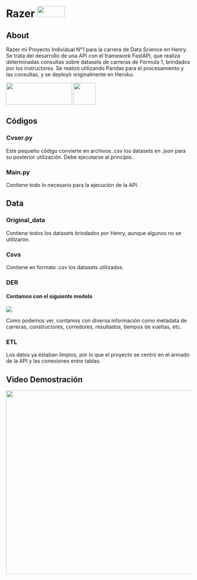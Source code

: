 # Razer <img src='https://user-images.githubusercontent.com/103452945/235469235-3c78abd3-dfd3-4755-bcc2-192b8fdfe4b9.png' width='75' height='30'>

## About 

Razer mi Proyecto Individual N°1 para la carrera de Data Science en Henry. Se trata del desarrollo de una API con el framework FastAPI, que realiza determinadas consultas sobre datasets de carreras de Fórmula 1, brindados por los instructores. Se realizó utilizando Pandas para el procesamiento y las consultas, y se deployó originalmente en Heroku.

<img src='https://user-images.githubusercontent.com/103452945/235519640-cbd7130f-f0ac-4ef1-97d7-a2be03b6bbcc.png' width ='180' height ='60'> <img src="https://user-images.githubusercontent.com/103452945/235471298-6bc2199c-3ab0-47cc-b044-ef576389d387.png"  width="60" height="60">

## Códigos

### Cvser.py

Este pequeño código convierte en archivos .csv los datasets en .json para su posterior utilización. Debe ejecutarse al principio.

### Main.py

Contiene todo lo necesario para la ejecución de la API.

## Data

### Original_data

Contiene todos los datasets brindados por Henry, aunque algunos no se utilizaron.

### Csvs

Contiene en formato .csv los datasets utilizados.

### DER

#### Contamos con el siguiente modelo

<img src='https://user-images.githubusercontent.com/103452945/235523271-4e2120de-6f59-4014-949e-e9e8dafbff94.png'>

Como podemos ver, contamos con diversa información como metadata de carreras, constructores, corredores, resultados, tiempos de vueltas, etc.

### ETL

Los datos ya estaban limpios, por lo que el proyecto se centró en el armado de la API y las conexiones entre tablas.

## Video Demostración

[<img src='https://user-images.githubusercontent.com/103452945/235522052-47ea5867-37bb-4c3b-956e-937a04267d2e.png' width='1000' height='500'>](https://youtu.be/_H3DsVWwjfs)
